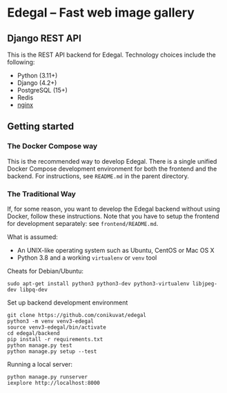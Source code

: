 # Edegal – Fast web image gallery

## Django REST API

This is the REST API backend for Edegal. Technology choices include the following:

* Python (3.11+)
* Django (4.2+)
* PostgreSQL (15+)
* Redis
* [nginx](https://github.com/nginx/nginx)

## Getting started

### The Docker Compose way

This is the recommended way to develop Edegal. There is a single unified Docker Compose development environment for both the frontend and the backend. For instructions, see `README.md` in the parent directory.

### The Traditional Way

If, for some reason, you want to develop the Edegal backend without using Docker, follow these instructions. Note that you have to setup the frontend for development separately: see `frontend/README.md`.

What is assumed:

* An UNIX-like operating system such as Ubuntu, CentOS or Mac OS X
* Python 3.8 and a working `virtualenv` or `venv` tool

Cheats for Debian/Ubuntu:

    sudo apt-get install python3 python3-dev python3-virtualenv libjpeg-dev libpq-dev

Set up backend development environment

    git clone https://github.com/conikuvat/edegal
    python3 -m venv venv3-edegal
    source venv3-edegal/bin/activate
    cd edegal/backend
    pip install -r requirements.txt
    python manage.py test
    python manage.py setup --test

Running a local server:

    python manage.py runserver
    iexplore http://localhost:8000
